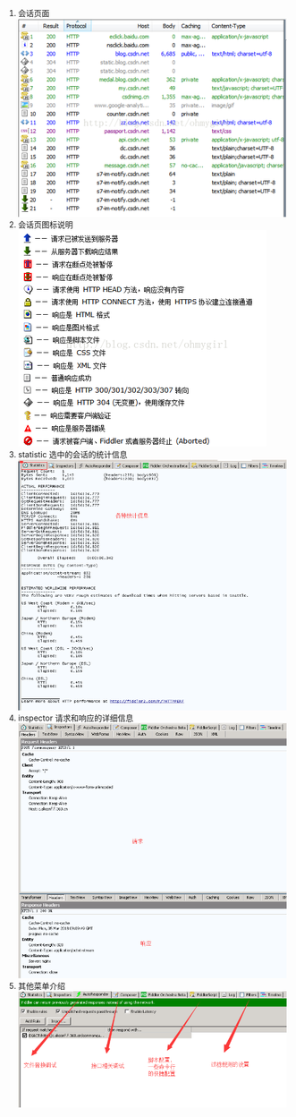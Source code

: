 1. 会话页面
![允许远程连接](./img/05.png)
2. 会话页图标说明
![允许远程连接](./img/04.png)
3. statistic 选中的会话的统计信息
![允许远程连接](./img/06.png)
4. inspector 请求和响应的详细信息
![允许远程连接](./img/07.png)
5. 其他菜单介绍
![允许远程连接](./img/08.png)
